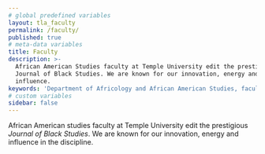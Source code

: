 ```yaml
---
# global predefined variables
layout: tla_faculty
permalink: /faculty/
published: true
# meta-data variables
title: Faculty
description: >-
  African American Studies faculty at Temple University edit the prestigious
  Journal of Black Studies. We are known for our innovation, energy and
  influence.
keywords: 'Department of Africology and African American Studies, faculty, Journal of Black Studies'
# custom variables
sidebar: false
---
```

African American studies faculty at Temple University edit the prestigious *Journal of Black Studies*. We are known for our innovation, energy and influence in the discipline.
